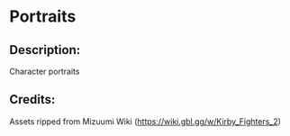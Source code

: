 # Portraits

## Description: 

Character portraits

## Credits: 

Assets ripped from Mizuumi Wiki (https://wiki.gbl.gg/w/Kirby_Fighters_2)

